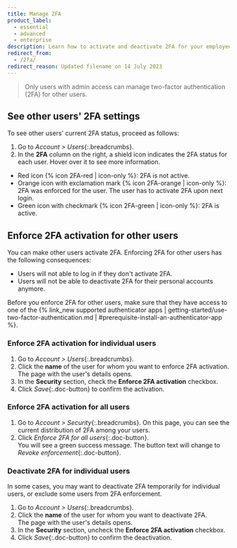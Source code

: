```yaml
---
title: Manage 2FA
product_label:
  - essential
  - advanced
  - enterprise
description: Learn how to activate and deactivate 2FA for your employees' accounts.
redirect_from:
  - /2fa/
redirect_reason: Updated filename on 14 July 2023
---
```


> Only users with admin access can manage two-factor authentication (2FA) for other users.

## See other users' 2FA settings

To see other users' current 2FA status, proceed as follows:
1. Go to _Account > Users_{:.breadcrumbs}.
2. In the **2FA** column on the right, a shield icon indicates the 2FA status for each user. Hover over it to see more information.
  - Red icon {% icon 2FA-red | icon-only %}: 2FA is not active.
  - Orange icon with exclamation mark {% icon 2FA-orange | icon-only %}: 2FA was enforced for the user. The user has to activate 2FA upon next login.
  - Green icon with checkmark {% icon 2FA-green | icon-only %}: 2FA is active.

## Enforce 2FA activation for other users
You can make other users activate 2FA. Enforcing 2FA for other users has the following consequences:

- Users will not able to log in if they don't activate 2FA.
- Users will not be able to deactivate 2FA for their personal accounts anymore.

Before you enforce 2FA for other users, make sure that they have access to one of the {% link_new supported authenticator apps | getting-started/use-two-factor-authentication.md | #prerequisite-install-an-authenticator-app %}.

### Enforce 2FA activation for individual users

1. Go to _Account > Users_{:.breadcrumbs}.
2. Click the **name** of the user for whom you want to enforce 2FA activation.  
   The page with the user's details opens.
3. In the **Security** section, check the **Enforce 2FA activation** checkbox.
4. Click _Save_{:.doc-button} to confirm the activation.

### Enforce 2FA activation for all users

1. Go to _Account > Security_{:.breadcrumbs}. On this page, you can see the current distribution of 2FA among your users.
2. Click _Enforce 2FA for all users_{:.doc-button}.  
   You will see a green success message. The button text will change to _Revoke enforcement_{:.doc-button}.

### Deactivate 2FA for individual users

In some cases, you may want to deactivate 2FA temporarily for individual users, or exclude some users from 2FA enforcement.

1. Go to _Account > Users_{:.breadcrumbs}.
2. Click the **name** of the user for whom you want to deactivate 2FA.  
   The page with the user's details opens.
3. In the **Security** section, uncheck the **Enforce 2FA activation** checkbox.
4. Click _Save_{:.doc-button} to confirm the deactivation.
